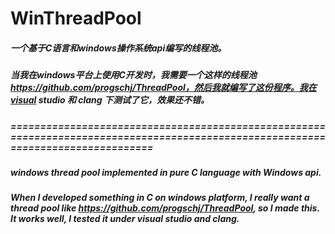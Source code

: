 # WinThreadPool

##### 一个基于C语言和windows操作系统api编写的线程池。
##### 当我在windows平台上使用C开发时，我需要一个这样的线程池 https://github.com/progschj/ThreadPool，然后我就编写了这份程序。我在visual studio 和 clang 下测试了它，效果还不错。
##### ==================================================================================================================================
##### windows thread pool implemented in pure C language with Windows api. 
##### When I developed something in C on windows platform, I really want a thread pool like https://github.com/progschj/ThreadPool, so I made this. It works well, I tested it under visual studio and clang.
